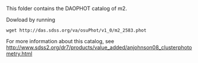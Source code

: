 This folder contains the DAOPHOT catalog of m2. 

Dowload by running 

```
wget http://das.sdss.org/va/osuPhot/v1_0/m2_2583.phot
```

For more information about this catalog, see http://www.sdss2.org/dr7/products/value_added/anjohnson08_clusterphotometry.html
